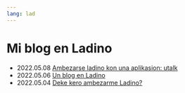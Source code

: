 ```yaml
---
lang: lad
---
```

# Mi blog en Ladino

* 2022.05.08 [Ambezarse ladino kon una aplikasion: utalk](ambezarse-ladino-kon-una-aplikasion-utalk)
* 2022.05.06 [Un blog en Ladino](un-blog-en-ladino)
* 2022.05.04 [Deke kero ambezarme Ladino?](deke-kero-ambezarme-ladino)
